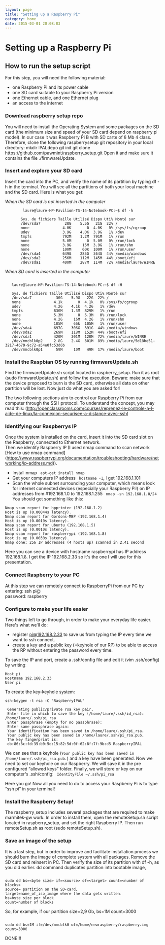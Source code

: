 ```yaml
---
layout: page
title: "Setting up a Raspberry Pi"
category: home
date: 2015-03-01 20:08:03
---
```


# Setting up a Raspberry Pi

## How to run the setup script


For this step, you will need the following material:


* one Raspberry Pi and its power cable
* one SD card suitable to your Raspberry Pi version
* one Ethernet cable, and one Ethernet plug
* an access to the internet



### Download raspberry setup repo

You will need to install the Operating System and some packages on the SD card (the minimum size and speed of your SD card depend on raspberry pi model). In our case it was Raspberry Pi B with SD carte of 8 Mb 4 class.
Therefore, clone the following raspberrysetup git repository in your local directory:
mkdir IPALdepo
git init
git clone https://github.com/pawmint/raspberry_setup.git
Open it and make sure it contains the file ./firmwareUpdate.


### Insert and explore your SD card

Insert the card into the PC, and verify the name of its partition by typing df -h in the terminal. You will see all the partitions of both your local machine and the SD card. Here is what you get:

*When the SD card is not inserted in the computer*

```
        laure@laure-HP-Pavilion-TS-14-Notebook-PC:~$ df -h 
       
       Sys. de fichiers Taille Utilisé Dispo Uti% Monté sur 
       /dev/sda7           28G    5.5G   21G  22% / 
       none               4.0K       0  4.0K   0% /sys/fs/cgroup 
       udev               3.9G    4.0K  3.9G   1% /dev 
       tmpfs              792M    1.2M  791M   1% /run 
       none               5.0M       0  5.0M   0% /run/lock 
       none               3.9G     15M  3.9G   1% /run/shm 
       none               100M     60K  100M   1% /run/user 
       /dev/sda4          649G    285G  364G  44% /media/windows 
       /dev/sda2          256M    112M  145M  44% /boot/efi 
       /dev/sda1          400M    287M  114M  72% /media/laure/WINRE 

```

*When SD card is inserted in the computer*

```
   
   laure@laure-HP-Pavilion-TS-14-Notebook-PC:~$ df -H 
   
   Sys. de fichiers Taille Utilisé Dispo Uti% Monté sur 
   /dev/sda7           30G    5.9G   22G  22% / 
   none               4.1k       0  4.1k   0% /sys/fs/cgroup 
   udev               4.2G    4.1k  4.2G   1% /dev 
   tmpfs              830M    1.3M  829M   1% /run 
   none               5.3M       0  5.3M   0% /run/lock 
   none               4.2G     16M  4.2G   1% /run/shm 
   none               105M     66k  105M   1% /run/user 
   /dev/sda4          697G    306G  391G  44% /media/windows 
   /dev/sda2          269M    118M  152M  44% /boot/efi 
   /dev/sda1          420M    301M  120M  72% /media/laure/WINRE 
   /dev/mmcblk0p2     2.8G    2.4G  301M  89% /media/laure/5d18be51-3217-4679-9c72-a54e0fc53d6b 
   /dev/mmcblk0p1      59M     10M   49M  17% /media/laure/boot 

```

### Install the Raspbian OS by running firmwareUpdate.sh

Find the firmwareUpdate.sh script located in raspberry_setup. Run it as root (sudo firmwareUpdate.sh) and follow the execution.
Beware: make sure that the device proposed to burn is the SD card, otherwise all data on other partition will be lost. 
Now just do what you are asked for!


The two following sections aim to control our Raspberry Pi from our computer through the SSH protocol. To understand the concept, you may read this: (http://openclassrooms.com/courses/reprenez-le-controle-a-l-aide-de-linux/la-connexion-securisee-a-distance-avec-ssh)


### Identifying our Raspberrys IP

Once the system is installed on the card, insert it into the SD card slot on the Raspberry, connected to Ethernet network.          
Then we identify Raspberry IP (I used nmap command to scan network [How to use nmap command] (https://www.raspberrypi.org/documentation/troubleshooting/hardware/networking/ip-address.md)). 


* Install nmap
``` apt-get install nmap```
* Get your computers IP address
``` hostname -I```, I get 192.168.1.101
* Scan the whole subnet surrounding your computer, which means look for internet connected devices (especially your Raspberry Pi!) on IP addresses from #192.168.1.0 to 192.168.1.255
``` nmap -sn 192.168.1.0/24``` You should get something like this:

```
Nmap scan report for hpprinter (192.168.1.2)
Host is up (0.00044s latency).
Nmap scan report for Gordons-MBP (192.168.1.4)
Host is up (0.0010s latency).
Nmap scan report for ubuntu (192.168.1.5)
Host is up (0.0010s latency).
Nmap scan report for raspberrypi (192.168.1.8)
Host is up (0.0030s latency).
Nmap done: 256 IP addresses (4 hosts up) scanned in 2.41 second

```

Here you can see a device with hostname raspberrypi has IP address 192.168.1.8.
I get the IP 192.168.2.33 so it's the one I will use for this presentation.

### Connect Raspberry to your PC

At this step we can remotely connect to RaspberryPi from our PC by entering:
ssh pi@<IP>  
password: raspberry 


### Configure to make your life easier

Two things left to go through, in order to make your everyday life easier. Here's what we'll do: 
- register pi@192.168.2.33 to save us from typing the IP every time we want to ssh connect.
- create a key and a public key (=keyhole of our RP) to be able to access the RP without entering the password every time.

To save the IP and port, create a .ssh/config file and edit it (vim .ssh/config) by writing:

```
Host pi
Hostname 192.168.2.33
User pi
```

To create the key-keyhole system:

```
ssh-keygen -t rsa -C "RaspberryIPAL" 

 Generating public/private rsa key pair. 
 Enter file in which to save the key (/home/laure/.ssh/id_rsa): /home/laure/.ssh/pi_rsa 
 Enter passphrase (empty for no passphrase): 
 Enter same passphrase again: 
 Your identification has been saved in /home/laure/.ssh/pi_rsa. 
 Your public key has been saved in /home/laure/.ssh/pi_rsa.pub. 
 The key fingerprint is: 
 db:86:3c:fd:35:b0:5d:15:82:5d:0f:62:8f:7f:9b:d5 RaspberryIPAL
```

We can see that a keyhole (```Your public key has been saved in /home/laure/.ssh/pi_rsa.pub.```) and a key have been generated. 
 Now we need to set our keyhole on our Raspberry. We will save it in the pre configured “allowed keys” folder. Finally, we will store or key on our computer's .ssh/config:
``` IdentityFile ~/.ssh/pi_rsa```

 Here you go! Now all you need to do to access your Raspberry Pi is to type “ssh pi” in your terminal!


### Install the Raspberry Setup!

The raspberry_setup includes several packages that are required to make marmitek-gw work.
In order to install them, open the remoteSetup.sh script located in raspberry_setup, and set the right Raspberry IP. Then run remoteSetup.sh as root (sudo remoteSetup.sh). 

### Save an image of the setup

It is a last step, but in order to improve and facilitate installation process we should burn the image of complete system with all packages.
Remove the SD card and reinsert in PC. Then verify the size of its partition with df -h, as you did earlier. dd command duplicates partition into bootable image, 


```        

sudo dd bs=<byte size> if=<source> of=<target> count=<number of blocks> 
source= partition on the SD-card, 
target=name_of_iso_image where the data gets written. 
bs=byte size per block 
count=number of blocks 

```     
   
So, for example, if our partition size=2,9 Gb, bs=1M count=3000 
   
```

sudo dd bs=1M if=/dev/mmcblk0 of=/home/newraspberry/raspberry.img count=3000 

```

DONE!!!
